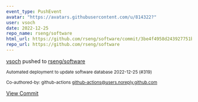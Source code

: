 ```yaml
---
event_type: PushEvent
avatar: "https://avatars.githubusercontent.com/u/814322?"
user: vsoch
date: 2022-12-25
repo_name: rseng/software
html_url: https://github.com/rseng/software/commit/3be4f4958d243927751bc3c25558adad1853625d
repo_url: https://github.com/rseng/software
---
```


<a href='https://github.com/vsoch' target='_blank'>vsoch</a> pushed to <a href='https://github.com/rseng/software' target='_blank'>rseng/software</a>

<small>Automated deployment to update software database 2022-12-25 (#319)

Co-authored-by: github-actions <github-actions@users.noreply.github.com></small>

<a href='https://github.com/rseng/software/commit/3be4f4958d243927751bc3c25558adad1853625d' target='_blank'>View Commit</a>